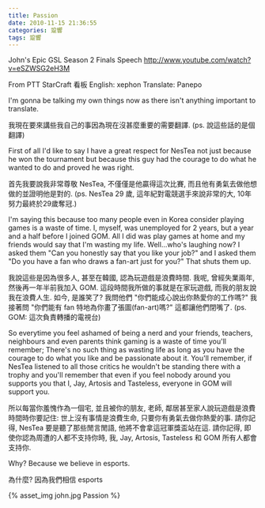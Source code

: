 ```yaml
---
title: Passion
date: 2010-11-15 21:36:55
categories: 跫響
tags: 跫響
---
```

John's Epic GSL Season 2 Finals Speech
http://www.youtube.com/watch?v=eSZWSG2eH3M

From PTT StarCraft 看板
English: xephon
Translate: Panepo


I'm gonna be talking my own things now as there isn't anything important to translate.

我現在要來講些我自己的事因為現在沒甚麼重要的需要翻譯.
(ps. 說這些話的是個翻譯)

First of all I'd like to say I have a great respect for NesTea not just because he won the tournament but because this guy had the courage to do what he wanted to do and proved he was right.

首先我要說我非常尊敬 NesTea, 不僅僅是他贏得這次比賽, 而且他有勇氣去做他想做的並證明他是對的.
(ps. NesTea 29 歲, 這年紀對電競選手來說非常的大, 10年努力最終於29歲奪冠.)

I'm saying this because too many people even in Korea consider playing games is a waste of time. I, myself, was unemployed for 2 years, but a year and a half before I joined GOM. All I did was play games at home and my friends would say that I'm wasting my life. Well...who's laughing now? I asked them "Can you honestly say that you like your job?" and I asked them "Do you have a fan who draws a fan-art just for you?" That shuts them up.

我說這些是因為很多人, 甚至在韓國, 認為玩遊戲是浪費時間. 我呢, 曾經失業兩年, 然後再一年半前我加入 GOM. 這段時間我所做的事就是在家玩遊戲, 而我的朋友說我在浪費人生. 如今, 是誰笑了? 我問他們 "你們能成心說出你熱愛你的工作嗎?" 我接著問 "你們能有 fan 特地為你畫了張圖(fan-art)嗎?" 這都讓他們閉嘴了.
(ps. GOM: 這次負責轉播的電視台)

So everytime you feel ashamed of being a nerd and your friends, teachers, neighbours and even parents think gaming is a waste of time you'll remember; There's no such thing as wasting life as long as you have the courage to do what you like and be passionate about it. You'll remember, if NesTea listened to all those critics he wouldn't be standing there with a trophy and you'll remember that even if you feel nobody around you supports you that I, Jay, Artosis and Tasteless, everyone in GOM will support you.

所以每當你羞愧作為一個宅, 並且被你的朋友, 老師, 鄰居甚至家人說玩遊戲是浪費時間時你要記住: 世上沒有事情是浪費生命, 只要你有勇氣去做你熱愛的事. 請你記得, NesTea 要是聽了那些閒言閒語, 他將不會拿這冠軍獎盃站在這. 請你記得, 即使你認為周遭的人都不支持你時, 我, Jay, Artosis, Tasteless 和 GOM 所有人都會支持你.

Why? Because we believe in esports.

為什麼? 因為我們相信 esports

{% asset_img john.jpg Passion %}